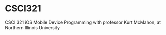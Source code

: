 # CSCI321
CSCI 321 iOS Mobile Device Programming with professor Kurt McMahon, at Northern Illinois University
